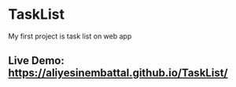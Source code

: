 # TaskList
My first project is task list on web app
## Live Demo: https://aliyesinembattal.github.io/TaskList/
